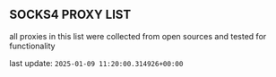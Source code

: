 ## SOCKS4 PROXY LIST

all proxies in this list were collected from open sources and tested for functionality

last update: `2025-01-09 11:20:00.314926+00:00`